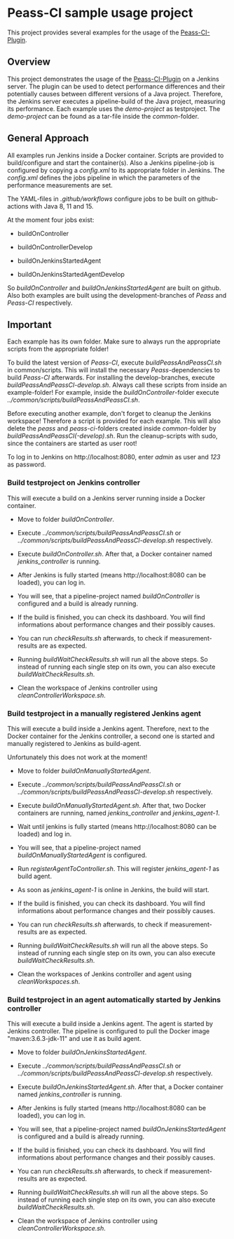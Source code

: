 # Peass-CI sample usage project

This project provides several examples for the usage of the [Peass-CI-Plugin](https://github.com/DaGeRe/peass-ci). 

## Overview
This project demonstrates the usage of the [Peass-CI-Plugin](https://github.com/DaGeRe/peass-ci) on a Jenkins server. The plugin can be used to detect performance differences and their potentially causes between different versions of a Java project. Therefore, the Jenkins server executes a pipeline-build of the Java project, measuring its performance.
Each example uses the *demo-project* as testproject. The *demo-project* can be found as a tar-file inside the *common*-folder.

## General Approach
All examples run Jenkins inside a Docker container. Scripts are provided to build/configure and start the container(s). Also a Jenkins pipeline-job is configured by copying a *config.xml* to its appropriate folder in Jenkins. The *config.xml* defines the jobs pipeline in which the parameters of the performance measurements are set.

The YAML-files in *.github/workflows* configure jobs to be built on github-actions with Java 8, 11 and 15.

At the moment four jobs exist:

* buildOnController

* buildOnControllerDevelop

* buildOnJenkinsStartedAgent

* buildOnJenkinsStartedAgentDevelop

So *buildOnController* and *buildOnJenkinsStartedAgent* are built on github. Also both examples are built using the development-branches of *Peass* and *Peass-CI* respectively.

## Important
Each example has its own folder. Make sure to always run the appropriate scripts from the appropriate folder!

To build the latest version of *Peass-CI*, execute *buildPeassAndPeassCI.sh* in common/scripts. This will install the necessary *Peass*-dependencies to build *Peass-CI* afterwards. For installing the develop-branches, execute *buildPeassAndPeassCI-develop.sh*. Always call these scripts from inside an example-folder! For example, inside the *buildOnController*-folder execute *../common/scripts/buildPeassAndPeassCI.sh*.

Before executing another example, don't forget to cleanup the Jenkins workspace! Therefore a script is provided for each example. This will also delete the *peass* and *peass-ci*-folders created inside *common*-folder by *buildPeassAndPeassCI(-develop).sh*. Run the cleanup-scripts with sudo, since the containers are started as user root!

To log in to Jenkins on http://localhost:8080, enter *admin* as user and *123* as password.

### Build testproject on Jenkins controller
This will execute a build on a Jenkins server running inside a Docker container.

* Move to folder *buildOnController*.

* Execute *../common/scripts/buildPeassAndPeassCI.sh* or *../common/scripts/buildPeassAndPeassCI-develop.sh* respectively.

* Execute *buildOnController.sh*. After that, a Docker container named *jenkins_controller* is running.

* After Jenkins is fully started (means http://localhost:8080 can be loaded), you can log in.

* You will see, that a pipeline-project named *buildOnController* is configured and a build is already running.

* If the build is finished, you can check its dashboard. You will find informations about performance changes and their possibly causes.

* You can run *checkResults.sh* afterwards, to check if measurement-results are as expected.

* Running *buildWaitCheckResults.sh* will run all the above steps. So instead of running each single step on its own, you can also execute *buildWaitCheckResults.sh*.

* Clean the workspace of Jenkins controller using *cleanControllerWorkspace.sh*.

### Build testproject in a manually registered Jenkins agent
This will execute a build inside a Jenkins agent. Therefore, next to the Docker container for the Jenkins controller, a second one is started and manually registered to Jenkins as build-agent. 

Unfortunately this does not work at the moment!

* Move to folder *buildOnManuallyStartedAgent*.

* Execute *../common/scripts/buildPeassAndPeassCI.sh* or *../common/scripts/buildPeassAndPeassCI-develop.sh* respectively.

* Execute *buildOnManuallyStartedAgent.sh*. After that, two Docker containers are running, named *jenkins_controller* and *jenkins_agent-1*.

* Wait until jenkins is fully started (means http://localhost:8080 can be loaded) and log in.

* You will see, that a pipeline-project named *buildOnManuallyStartedAgent* is configured.

* Run *registerAgentToController.sh*. This will register *jenkins_agent-1* as build agent.

* As soon as *jenkins_agent-1* is online in Jenkins, the build will start.

* If the build is finished, you can check its dashboard. You will find informations about performance changes and their possibly causes.

* You can run *checkResults.sh* afterwards, to check if measurement-results are as expected.

* Running *buildWaitCheckResults.sh* will run all the above steps. So instead of running each single step on its own, you can also execute *buildWaitCheckResults.sh*.

* Clean the workspaces of Jenkins controller and agent using *cleanWorkspaces.sh*.

### Build testproject in an agent automatically started by Jenkins controller

This will execute a build inside a Jenkins agent. The agent is started by Jenkins controller. The pipeline is configured to pull the Docker image "maven:3.6.3-jdk-11" and use it as build agent.

* Move to folder *buildOnJenkinsStartedAgent*.

* Execute *../common/scripts/buildPeassAndPeassCI.sh* or *../common/scripts/buildPeassAndPeassCI-develop.sh* respectively.

* Execute *buildOnJenkinsStartedAgent.sh*. After that, a Docker container named *jenkins_controller* is running.

* After Jenkins is fully started (means http://localhost:8080 can be loaded), you can log in.

* You will see, that a pipeline-project named *buildOnJenkinsStartedAgent* is configured and a build is already running.

* If the build is finished, you can check its dashboard. You will find informations about performance changes and their possibly causes.

* You can run *checkResults.sh* afterwards, to check if measurement-results are as expected.

* Running *buildWaitCheckResults.sh* will run all the above steps. So instead of running each single step on its own, you can also execute *buildWaitCheckResults.sh*.

* Clean the workspace of Jenkins controller using *cleanControllerWorkspace.sh*.
